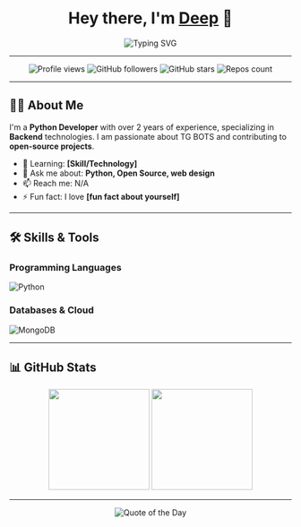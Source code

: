 <h1 align="center">Hey there, I'm <a href="https://github.com/dbbots">Deep</a> 👋</h1>
<p align="center">
  <img src="https://readme-typing-svg.demolab.com?font=Fira+Code&size=25&duration=4000&pause=500&color=F70000&center=true&width=435&lines=Python+Developer;Open+Source+Contributor;Always+Learning+New+Things" alt="Typing SVG">
</p>

---

<p align="center">
  <img src="https://komarev.com/ghpvc/?username=your-username&style=flat-square&color=blue" alt="Profile views"/>
  <img alt="GitHub followers" src="https://img.shields.io/github/followers/your-username?color=green&style=flat-square"/>
  <img alt="GitHub stars" src="https://img.shields.io/github/stars/your-username?color=yellow&style=flat-square"/>
  <img alt="Repos count" src="https://img.shields.io/github/repo-count/your-username?color=red&style=flat-square"/>
</p>

---

## 👨‍💻 About Me

I'm a **Python Developer** with over 2 years of experience, specializing in **Backend** technologies. I am passionate about TG BOTS and contributing to **open-source projects**.

- 🌱 Learning: **[Skill/Technology]**
- 💬 Ask me about: **Python, Open Source, web design**
- 📫 Reach me: N/A
- ⚡ Fun fact: I love **[fun fact about yourself]**

---

## 🛠️ Skills & Tools

### Programming Languages
![Python](https://img.shields.io/badge/Python-3670A0?style=for-the-badge&logo=python&logoColor=ffdd54)

### Databases & Cloud
![MongoDB](https://img.shields.io/badge/MongoDB-4EA94B?style=for-the-badge&logo=mongodb&logoColor=white)

---

## 📊 GitHub Stats

<p align="center">
  <img height="180em" src="https://github-readme-stats.vercel.app/api?username=dbbots&show_icons=true&hide_border=true&theme=radical" />
  <img height="180em" src="https://github-readme-stats.vercel.app/api/top-langs/?username=dbbots&layout=compact&hide_border=true&theme=radical" />
</p>

---

<p align="center">
  <img src="https://quotes-github-readme.vercel.app/api?type=horizontal&theme=radical" alt="Quote of the Day"/>
</p>
